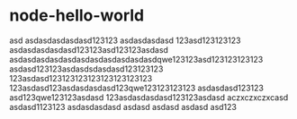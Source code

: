 # node-hello-world
asd
asdasdasdasdasd123123
asdasdasdasd
123asd123123123
asdasdasdasdasd123123asd123123asdasd
asdasdasdasdasdasdasdasdasdasdasdqwe123123asd123123123123
asdasd123123asdasdsdasdasd123123123
123asdasd123123123123123123123123
123asdasd123asdasdasdasd123qwe123123123123
asdasdasd123123
asd123qwe123123asdasd
123asdasdasdasd123123asdasd
aczxczxczxcasd
asdasd1123123
asdasdasdasd
asdasd
asdasd
asdasd
asd123

